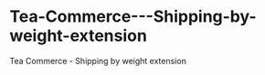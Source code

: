 Tea-Commerce---Shipping-by-weight-extension
===========================================

Tea Commerce - Shipping by weight extension

